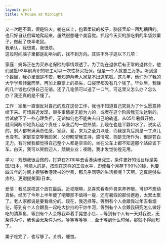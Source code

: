 ```yaml
---
layout: post
title: A Mouse at Midnight
---
```


<p>又一次睡不着，很是恼火。躺在床上，抱着柔软的被子，脑袋里却一团乱糟糟的。<br />
也只好自认倒霉地爬起来，虽然很想睡个美容觉。抓起今天买的那吃剩的半袋炒栗子，做起了夜半老鼠。<br />
我承认，我很累，我很烦。<br />
这段时间脑子里都是乱哄哄的，找不到方向。其实不外乎这以下几项：</p>
<p>家庭：妈妈正在为买养老保险的事情烦透了。为了能在退休后有正常的退休金，他们这批93年前离职的职工可以一次性补买社保，但是一个人就要三万多。听到这个数目，我心里很是不安，我知道两老人家拿不出这笔钱。这几年，他们为了我的大学学费倾囊而尽，再加上股票上的损失，口袋里都没有几个钱了。毕业后，我赚的几个钱也仅够自己花销，还了几笔债可以送了一口气，可这里又怎么办？怎么办？我还真的是不懂了。</p>
<p>工作：家里一直很反对自己的现在这份工作，我也不知道自己究竟为了什么愿意持续下来。可惜最近发现，很多事情是无能为力的，或者在这个阶段我无法达到的。尝试放下了一些心理负担，无论如何也不能失去自己的轨道。从05年暑假开始，就间间断断地负起这个责任；毕业后的一腔热情，到现在也是平静如水了。说实话的，别人都有满满责任感，家庭，爱，来为之全力以赴，而我是背后则是一丁点儿也没有。家庭空空等我回家，父母盼望我支持，感情呢，则是无所作为，很是苍白无力。有时候我都觉得自己整个人都是空空的，坐在公车上都不知道那个站应该下车。白天，我可以笑脸迎人，兢兢业业；夜晚，我才发觉彷徨无用。</p>
<p>学习：规划我很会做的，打算在2010年去香港读研究生，条件更好的话目标是美国/日本。可烦人的是，按现在这样的工资水平，即使每个月存下90%的钱，也要四五年的时间才攒够香港读书的学费，那几乎同等的生活费呢？天啊，这真是够头疼的，更别提美国/日本。</p>
<p>爱情：我总是把这个放在最后。近视眼嘛，总喜欢看看帅哥来养养眼，可却不想动真格。经历了今年上半年傻了吧唧那不值得一提，还有暑假的那份邂逅，太累太累了。老人家都说是要看缘分的。现在，我选择等。等到有个人会跟我过年去看烟花，等到有个人会跟我一起吃大排挡的干炒牛河，等到有个人会跟我研究怎么做好吃的清蒸鱼，等到有个人会跟我牵着手晃悠小店&#8230;&#8230;等到有个人有一天对我说，无条件为你，我也会无条件为他。等等等等等&#8230;&#8230;至于等到什么时候，那就不得而知了。</p>
<p>栗子吃完了，也写够了。关机，睡觉。
</p>
